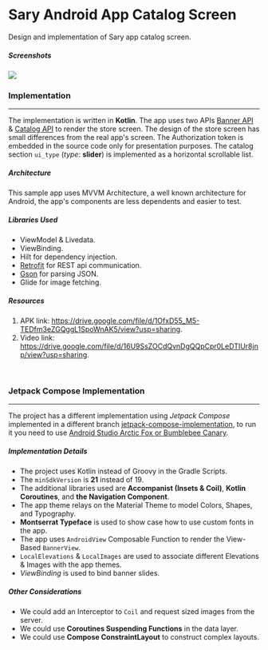 Sary Android App Catalog Screen
===============================
Design and implementation of Sary app catalog screen.

##### Screenshots
<img src="screenshots/store.gif" />

<br/>

### Implementation
- - - - - - - - - - - - - - - - - - - -
The implementation is written in __Kotlin__. The app uses two APIs [Banner API](https://staging.sary.co/api/v2.5.1/baskets/76097/banners) & [Catalog API](https://staging.sary.co/api/v2.5.1/baskets/76097/catalog/) to render the store screen. The design of the store screen has small differences from the real app's screen. The Authorization token is embedded in the source code only for presentation purposes. The catalog section `ui_type` (*type*: __slider__) is implemented as a horizontal scrollable list.

##### Architecture
This sample app uses MVVM Architecture, a well known architecture for Android, the app's components are less dependents and easier to test.

##### Libraries Used
* ViewModel & Livedata.
* ViewBinding.
* Hilt for dependency injection.
* [Retrofit](http://square.github.io/retrofit) for REST api communication.
* [Gson](https://github.com/google/gson) for parsing JSON.
* Glide for image fetching.

##### Resources
1. APK link: <https://drive.google.com/file/d/1OfxD55_M5-TEDfm3eZGQggL1SpoWnAK5/view?usp=sharing>.
2. Video link: <https://drive.google.com/file/d/16U9SsZOCdQvnDgQQpCpr0LeDTIUr8jnp/view?usp=sharing>.

<br/>

### Jetpack Compose Implementation
- - - - - - - - - - - - - - - - - - - -
The project has a different implementation using *Jetpack Compose* implemented in a different branch [jetpack-compose-implementation](https://github.com/mahmoud-adel-sayed/sary-android-catalog-screen/tree/jetpack-compose-implementation), to run it you need to use [Android Studio Arctic Fox or Bumblebee Canary](https://developer.android.com/studio).

##### Implementation Details
* The project uses Kotlin instead of Groovy in the Gradle Scripts.
* The `minSdkVersion` is __21__ instead of 19.
* The additional libraries used are __Accompanist (Insets & Coil)__, __Kotlin Coroutines__, and __the Navigation Component__.
* The app theme relays on the Material Theme to model Colors, Shapes, and Typography.
* __Montserrat Typeface__ is used to show case how to use custom fonts in the app.
* The app uses `AndroidView` Composable Function to render the View-Based `BannerView`.
* `LocalElevations` & `LocalImages` are used to associate different Elevations & Images with the app themes.
* *ViewBinding* is used to bind banner slides.

##### Other Considerations
* We could add an Interceptor to `Coil` and request sized images from the server.
* We could use __Coroutines Suspending Functions__ in the data layer.
* We could use __Compose ConstraintLayout__ to construct complex layouts.
